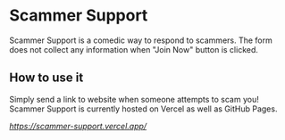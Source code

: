 # **Scammer Support**

Scammer Support is a comedic way to respond to scammers. The form does not collect any information when "Join Now" button is clicked.

## **How to use it**

Simply send a link to website when someone attempts to scam you! Scammer Support is currently hosted on Vercel as well as GitHub Pages.

*https://scammer-support.vercel.app/*
